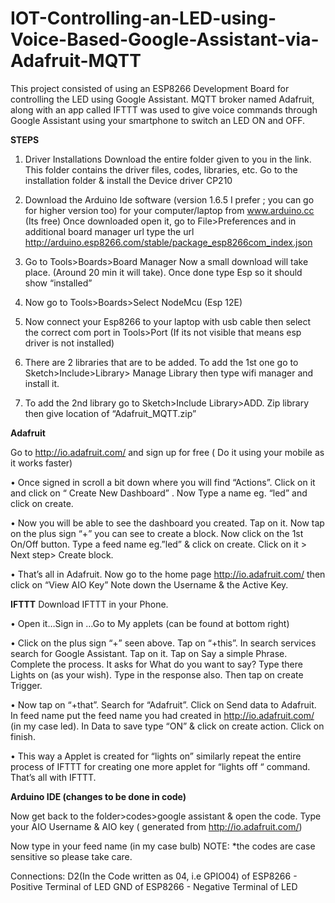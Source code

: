 # IOT-Controlling-an-LED-using-Voice-Based-Google-Assistant-via-Adafruit-MQTT
This project consisted of using an ESP8266 Development Board for controlling the LED using Google Assistant. MQTT broker named Adafruit, along with an app called IFTTT was used to give voice commands through Google Assistant using your smartphone to switch an LED ON and OFF.

**STEPS**

1. Driver Installations Download the entire folder given to you in the link. This folder contains the driver files, codes, libraries, etc. Go to the installation folder & install the Device driver CP210

2. Download the Arduino Ide software (version 1.6.5 I prefer ; you can go for higher version too) for your computer/laptop from www.arduino.cc (Its free) Once downloaded open it, go to File>Preferences and in additional board manager url type the url http://arduino.esp8266.com/stable/package_esp8266com_index.json

3. Go to Tools>Boards>Board Manager Now a small download will take place. (Around 20 min it will take). Once done type Esp so it should show “installed”

4. Now go to Tools>Boards>Select NodeMcu (Esp 12E)

5. Now connect your Esp8266 to your laptop with usb cable then select the correct com
port in Tools>Port (If its not visible that means esp driver is not installed)

6. There are 2 libraries that are to be added. To add the 1st one go to Sketch>Include>Library> Manage Library then type wifi manager and install it.

7. To add the 2nd library go to Sketch>Include Library>ADD. Zip library then give location of
“Adafruit_MQTT.zip”

**Adafruit**

Go to http://io.adafruit.com/ and sign up for free ( Do it using your mobile as it works faster)

• Once signed in scroll a bit down where you will find “Actions”. Click on it and click on “ Create New Dashboard” . Now Type a name eg. “led” and click on create.

• Now you will be able to see the dashboard you created. Tap on it. Now tap on the plus sign “+” you can see to create a block. Now click on the 1st On/Off button. Type a feed name eg.”led” & click on create. Click on it > Next step> Create block.

• That’s all in Adafruit. Now go to the home page http://io.adafruit.com/ then click on “View AIO Key” Note down the Username & the Active Key.

**IFTTT**
Download IFTTT in your Phone.

• Open it…Sign in …Go to My applets (can be found at bottom right)

• Click on the plus sign “+” seen above. Tap on “+this”. In search services search for Google Assistant. Tap on it. Tap on Say a simple Phrase. Complete the process. It asks for What do you want to say? Type there Lights on (as your wish). Type in the response also. Then tap on create Trigger.

• Now tap on “+that”. Search for “Adafruit”. Click on Send data to Adafruit. In feed
name put the feed name you had created in http://io.adafruit.com/ (in my case led). In Data to save type “ON” & click on create action. Click on finish.

• This way a Applet is created for “lights on” similarly repeat the entire process of
IFTTT for creating one more applet for “lights off “ command. That’s all with IFTTT.

**Arduino IDE (changes to be done in code)**

Now get back to the folder>codes>google assistant & open the code. Type your AIO Username & AIO key ( generated from http://io.adafruit.com/)

Now type in your feed name (in my case bulb)
NOTE: *the codes are case sensitive so please take care.

Connections:
D2(In the Code written as 04, i.e GPIO04) of ESP8266 - Positive Terminal of LED
GND of ESP8266 - Negative Terminal of LED
